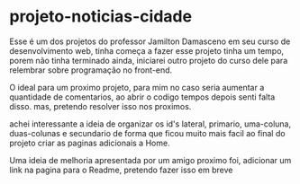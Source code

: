 # projeto-noticias-cidade

Esse é um dos projetos do professor Jamilton Damasceno em seu curso de desenvolvimento web,
tinha começa a fazer esse projeto tinha um tempo, porem não tinha terminado ainda, iniciarei outro projeto do curso dele para
relembrar sobre programação no front-end. 

O ideal para um proximo projeto, para mim no caso seria aumentar a quantidade de comentarios,
ao abrir o codigo tempos depois senti falta disso. mas, pretendo resolver isso nos proximos.

achei interessante a ideia de organizar os id's lateral, primario, uma-coluna, duas-colunas e secundario 
de forma que ficou muito mais facil ao final do projeto criar as paginas adicionais a Home.

Uma ideia de melhoria apresentada por um amigo proximo foi, adicionar um link na pagina para o Readme, pretendo fazer isso em breve
